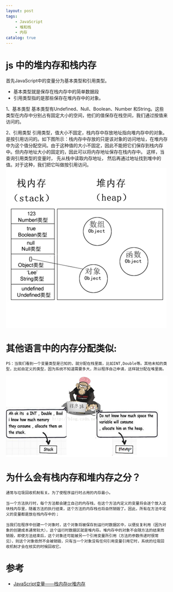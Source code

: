 ```yaml
---
layout: post
tags: 
    - JavaScript
    - 堆和栈
    - 内存
catalog: true
---
```



# js 中的堆内存和栈内存
首先JavaScript中的变量分为基本类型和引用类型。
- 基本类型就是保存在栈内存中的简单数据段
- 引用类型指的是那些保存在堆内存中的对象。

1、基本类型 
    基本类型有Undefined、Null、Boolean、Number 和String。这些类型在内存中分别占有固定大小的空间，他们的值保存在栈空间，我们通过按值来访问的。

2、引用类型
    引用类型，值大小不固定，栈内存中存放地址指向堆内存中的对象。是按引用访问的。如下图所示：栈内存中存放的只是该对象的访问地址，在堆内存中为这个值分配空间。由于这种值的大小不固定，因此不能把它们保存到栈内存中。但内存地址大小的固定的，因此可以将内存地址保存在栈内存中。 这样，当查询引用类型的变量时， 先从栈中读取内存地址， 然后再通过地址找到堆中的值。对于这种，我们把它叫做按引用访问。
![](../img/in-post/js/js中的堆和栈.png)

# 其他语言中的内存分配类似:
    PS：当我们看到一个变量类型是已知的，就分配在栈里面，比如INT,Double等。其他未知的类型，比如自定义的类型，因为系统不知道需要多大，所以程序自己申请，这样就分配在堆里面。
![](../img/in-post/js/堆和栈.png)

# 为什么会有栈内存和堆内存之分？
    通常与垃圾回收机制有关。为了使程序运行时占用的内存最小。

    当一个方法执行时，每个方法都会建立自己的内存栈，在这个方法内定义的变量将会逐个放入这块栈内存里，随着方法的执行结束，这个方法的内存栈也将自然销毁了。因此，所有在方法中定义的变量都是放在栈内存中的；

    当我们在程序中创建一个对象时，这个对象将被保存到运行时数据区中，以便反复利用（因为对象的创建成本通常较大），这个运行时数据区就是堆内存。堆内存中的对象不会随方法的结束而销毁，即使方法结束后，这个对象还可能被另一个引用变量所引用（方法的参数传递时很常见），则这个对象依然不会被销毁，只有当一个对象没有任何引用变量引用它时，系统的垃圾回收机制才会在核实的时候回收它。


# 参考
- [JavaScript变量——栈内存or堆内存](https://blog.csdn.net/xdd19910505/article/details/41900693)